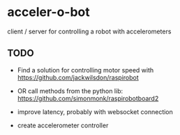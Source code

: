acceler-o-bot
=============

client / server for controlling a robot with accelerometers


TODO
-------

- Find a solution for controlling motor speed with https://github.com/jackwilsdon/raspirobot

- OR call methods from the python lib: https://github.com/simonmonk/raspirobotboard2

- improve latency, probably with websocket connection

- create accelerometer controller